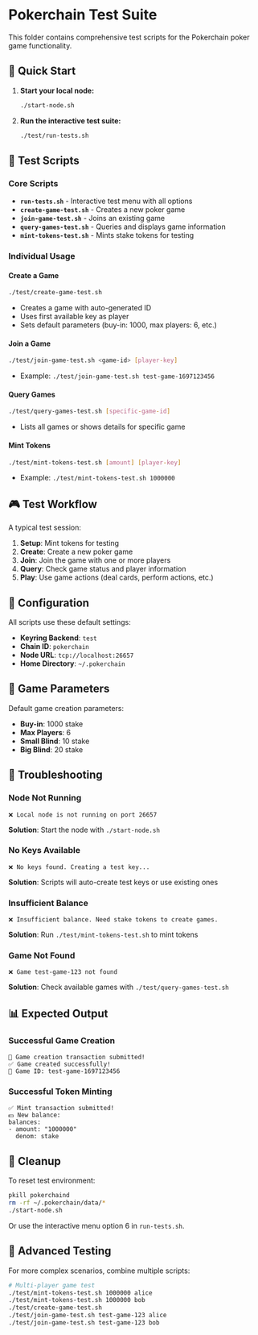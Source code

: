 # Pokerchain Test Suite

This folder contains comprehensive test scripts for the Pokerchain poker game functionality.

## 🎯 Quick Start

1. **Start your local node:**

    ```bash
    ./start-node.sh
    ```

2. **Run the interactive test suite:**
    ```bash
    ./test/run-tests.sh
    ```

## 📁 Test Scripts

### Core Scripts

-   **`run-tests.sh`** - Interactive test menu with all options
-   **`create-game-test.sh`** - Creates a new poker game
-   **`join-game-test.sh`** - Joins an existing game
-   **`query-games-test.sh`** - Queries and displays game information
-   **`mint-tokens-test.sh`** - Mints stake tokens for testing

### Individual Usage

#### Create a Game

```bash
./test/create-game-test.sh
```

-   Creates a game with auto-generated ID
-   Uses first available key as player
-   Sets default parameters (buy-in: 1000, max players: 6, etc.)

#### Join a Game

```bash
./test/join-game-test.sh <game-id> [player-key]
```

-   Example: `./test/join-game-test.sh test-game-1697123456`

#### Query Games

```bash
./test/query-games-test.sh [specific-game-id]
```

-   Lists all games or shows details for specific game

#### Mint Tokens

```bash
./test/mint-tokens-test.sh [amount] [player-key]
```

-   Example: `./test/mint-tokens-test.sh 1000000`

## 🎮 Test Workflow

A typical test session:

1. **Setup**: Mint tokens for testing
2. **Create**: Create a new poker game
3. **Join**: Join the game with one or more players
4. **Query**: Check game status and player information
5. **Play**: Use game actions (deal cards, perform actions, etc.)

## 🔧 Configuration

All scripts use these default settings:

-   **Keyring Backend**: `test`
-   **Chain ID**: `pokerchain`
-   **Node URL**: `tcp://localhost:26657`
-   **Home Directory**: `~/.pokerchain`

## 🎲 Game Parameters

Default game creation parameters:

-   **Buy-in**: 1000 stake
-   **Max Players**: 6
-   **Small Blind**: 10 stake
-   **Big Blind**: 20 stake

## 🚨 Troubleshooting

### Node Not Running

```
❌ Local node is not running on port 26657
```

**Solution**: Start the node with `./start-node.sh`

### No Keys Available

```
❌ No keys found. Creating a test key...
```

**Solution**: Scripts will auto-create test keys or use existing ones

### Insufficient Balance

```
❌ Insufficient balance. Need stake tokens to create games.
```

**Solution**: Run `./test/mint-tokens-test.sh` to mint tokens

### Game Not Found

```
❌ Game test-game-123 not found
```

**Solution**: Check available games with `./test/query-games-test.sh`

## 📊 Expected Output

### Successful Game Creation

```
🎉 Game creation transaction submitted!
✅ Game created successfully!
🎲 Game ID: test-game-1697123456
```

### Successful Token Minting

```
✅ Mint transaction submitted!
💵 New balance:
balances:
- amount: "1000000"
  denom: stake
```

## 🔄 Cleanup

To reset test environment:

```bash
pkill pokerchaind
rm -rf ~/.pokerchain/data/*
./start-node.sh
```

Or use the interactive menu option 6 in `run-tests.sh`.

## 🎯 Advanced Testing

For more complex scenarios, combine multiple scripts:

```bash
# Multi-player game test
./test/mint-tokens-test.sh 1000000 alice
./test/mint-tokens-test.sh 1000000 bob
./test/create-game-test.sh
./test/join-game-test.sh test-game-123 alice
./test/join-game-test.sh test-game-123 bob
```
